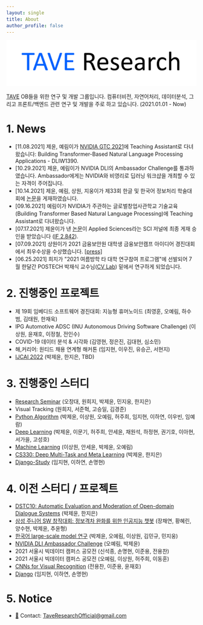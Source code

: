 ```yaml
---
layout: single
title: About
author_profile: false
---
```


![logo](./imgs/logo.png)

[TAVE](https://tavewave.github.io/) OB들을 위한 연구 및 개발 그룹입니다. 컴퓨터비전, 자연어처리, 데이터분석, 그리고 프론트/백엔드 관련 연구 및 개발을 주로 하고 있습니다. (2021.01.01 - Now)

# 1. News

- [11.08.2021] 제윤, 예림이가 [NVIDIA GTC 2021](https://www.nvidia.com/gtc/)에 Teaching Assistant로 다녀왔습니다: Building Transformer-Based Natural Language Processing Applications - DLIW1390.
- [10.29.2021] 제윤, 예림이가 NVIDIA DLI의 Ambassador Challenge를 통과하였습니다. Ambassador에게는 NVIDIA와 비영리로 딥러닝 워크샵을 개최할 수 있는 자격이 주어집니다.
- [10.14.2021] 제윤, 예림, 상원, 지웅이가 제33회 한글 및 한국어 정보처리 학술대회에 [논문](https://jeiyoon.github.io/data/hclt2021.pdf)을 게재하였습니다.
- [09.16.2021] 예림이가 NVIDIA가 주관하는 글로벌창업사관학교 기술교육 (Building Transformer Based Natural Language Processing)에 Teaching Assistant로 다녀왔습니다.
- [07.17.2021] 제윤이가 낸 [논문](https://jeiyoon.github.io/data/vrb.pdf)이 Applied Sciences라는 SCI 저널에 최종 게재 승인을 받았습니다 ([IF 2.842](https://academic-accelerator.com/Impact-Factor-IF/kr/Applied-Sciences)).
- [07.09.2021] 상원이가 2021 금융보안원 대학생 금융보안캠프 아이디어 경진대회에서 최우수상을 수상했습니다. [[press]](http://www.bikorea.net/news/articleView.html?idxno=31158)
- [06.25.2021] 희지가 "2021 여름방학 타 대학 연구참여 프로그램"에 선발되어 7월 한달간 POSTECH 박재식 교수님([CV Lab](http://cvlab.postech.ac.kr/lab/)) 밑에서 연구하게 되었습니다.

# 2. 진행중인 프로젝트

- 제 19회 임베디드 소프트웨어 경진대회: 지능형 휴머노이드 (최영훈, 오예림, 하수범, 김태원, 한재욱)
- IPG Automotive ADSC (INU Autonomous Driving Software Challenge) (이상원, 윤재호, 이정철, 전인수)
- COVID-19 데이터 분석 & 시각화 (김영현, 정은진, 김대현, 심소민)
- 해,커리어: 원티드 채용 연계형 해커톤 (임지현, 이우진, 유승곤, 서현지)
- [IJCAI 2022](https://ijcai-22.org/) (박제윤, 한지은, TBD)

# 3. 진행중인 스터디

- [Research Seminar](https://www.notion.so/Research-Seminar-c5cc5ea3cec34e1ea93dba80d6040dad) (오창대, 원희지, 박제윤, 민지웅, 한지은)
- Visual Tracking (원희지, 서준혁, 고승일, 김경준)
- [Python Algorithm](https://github.com/TAVEResearch/TAVE_algorithm_study) (박제윤, 이상원, 오예림, 허주희, 임지현, 이하연, 이우빈, 임예람)
- [Deep Learning](https://github.com/TAVEResearch/deep_learning) (박제윤, 이문기, 허주희, 안세윤, 채원석, 하정현, 권기호, 이아현, 서가을, 고성호)
- [Machine Learning](https://github.com/TAVEResearch/machine_learning) (이상원, 안세윤, 박제윤, 오예림)
- [CS330: Deep Multi-Task and Meta Learning](https://github.com/TAVEResearch/CS330) (박제윤, 한지은) 
- [Django-Study](https://github.com/TAVEResearch/AMA) (임지현, 이하연, 손명현)

# 4. 이전 스터디 / 프로젝트

- [DSTC10: Automatic Evaluation and Moderation of Open-domain Dialogue Systems](https://github.com/Jeiyoon/dstc10) (박제윤, 한지은)
- [삼성 주니어 SW 창작대회: 정보격차 완화를 위한 인공지능 챗봇](https://github.com/hyerinh/CBNGR) (장채연, 황혜린, 양수현, 박제윤, 추윤형)
- [한국어 large-scale model 연구](https://github.com/TAVEResearch/Korean_large-scale_model) (박제윤, 오예림, 이상원, 김민규, 민지웅)
- [NVIDIA DLI Ambassador Challenge](https://www.nvidia.com/en-us/training/educator-programs/) (오예림, 박제윤)
- 2021 서울시 빅데이터 캠퍼스 공모전 (신석종, 손명현, 이준용, 전용찬)
- 2021 서울시 빅데이터 캠퍼스 공모전 (오예림, 이상원, 허주희, 이동훈)
- [CNNs for Visual Recognition](https://github.com/TAVEResearch/cs231n) (전용찬, 이준용, 윤재호)
- [Django](https://github.com/TAVEResearch/AMA) (임지현, 이하연, 손명현)



# 5. Notice

- [📧](https://taveresearch.github.io/imgs/nakama.png) Contact: [TaveResearchOfficial@gmail.com](mailto:TaveResearchOfficial@gmail.com)
